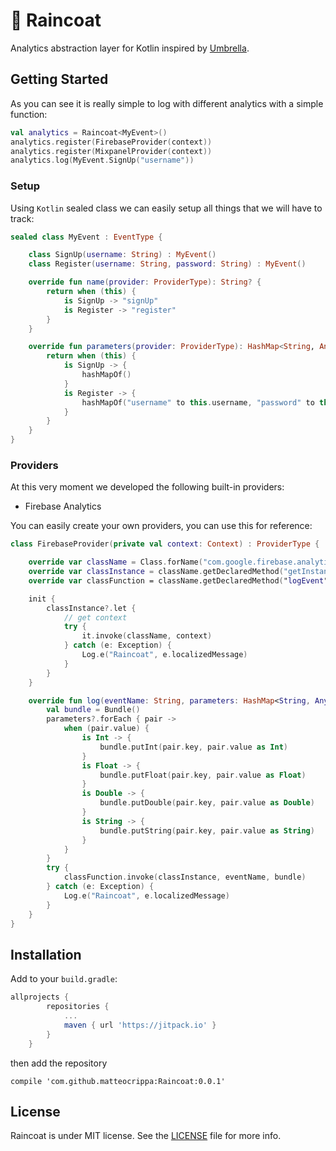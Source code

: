 # 🧥 Raincoat
Analytics abstraction layer for Kotlin inspired by [Umbrella](https://github.com/devxoul/Umbrella).

## Getting Started

As you can see it is really simple to log with different analytics with a simple function:

```kotlin
val analytics = Raincoat<MyEvent>()
analytics.register(FirebaseProvider(context))
analytics.register(MixpanelProvider(context))
analytics.log(MyEvent.SignUp("username"))
```

### Setup
Using `Kotlin` sealed class we can easily setup all things that we will have to track:

```kotlin
sealed class MyEvent : EventType {

    class SignUp(username: String) : MyEvent()
    class Register(username: String, password: String) : MyEvent()

    override fun name(provider: ProviderType): String? {
        return when (this) {
            is SignUp -> "signUp"
            is Register -> "register"
        }
    }

    override fun parameters(provider: ProviderType): HashMap<String, Any>? {
        return when (this) {
            is SignUp -> {
                hashMapOf()
            }
            is Register -> {
                hashMapOf("username" to this.username, "password" to this.password))
            }
        }
    }
}
```

### Providers
At this very moment we developed the following built-in providers:

- Firebase Analytics

You can easily create your own providers, you can use this for reference:

```kotlin
class FirebaseProvider(private val context: Context) : ProviderType {

    override var className = Class.forName("com.google.firebase.analytics.FirebaseAnalytics")
    override var classInstance = className.getDeclaredMethod("getInstance", Context::class.java)
    override var classFunction = className.getDeclaredMethod("logEvent", String::class.java, Bundle::class.java)

    init {
        classInstance?.let {
            // get context
            try {
                it.invoke(className, context)
            } catch (e: Exception) {
                Log.e("Raincoat", e.localizedMessage)
            }
        }
    }

    override fun log(eventName: String, parameters: HashMap<String, Any>?) {
        val bundle = Bundle()
        parameters?.forEach { pair ->
            when (pair.value) {
                is Int -> {
                    bundle.putInt(pair.key, pair.value as Int)
                }
                is Float -> {
                    bundle.putFloat(pair.key, pair.value as Float)
                }
                is Double -> {
                    bundle.putDouble(pair.key, pair.value as Double)
                }
                is String -> {
                    bundle.putString(pair.key, pair.value as String)
                }
            }
        }
        try {
            classFunction.invoke(classInstance, eventName, bundle)
        } catch (e: Exception) {
            Log.e("Raincoat", e.localizedMessage)
        }
    }
}
```

## Installation

Add to your `build.gradle`:

```gradle
allprojects {
		repositories {
			...
			maven { url 'https://jitpack.io' }
		}
	}
```

then add the repository

```aidl
compile 'com.github.matteocrippa:Raincoat:0.0.1'
```

## License
Raincoat is under MIT license. See the [LICENSE](LICENSE) file for more info.
